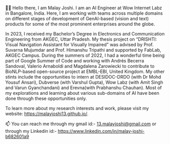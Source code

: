 👋🏼 Hello there, I am Malay Joshi. I am an AI Engineer at Wow Internet Labz in Bangalore, India. Here, I am working with teams across multiple domains on different stages of development of GenAI-based (vision and text) products for some of the most prominent enterprises around the globe.

In 2023, I received my Bachelor’s Degree in Electronics and Communication Engineering from AKGEC, Uttar Pradesh. My thesis project on “DRISHTI: Visual Navigation Assistant for Visually Impaired” was advised by Prof. Suvarna Mujumdar and Prof. Himanshu Tripathi and supported by FabLab, AKGEC Campus. During the summers of 2022, I had a wonderful time being part of Google Summer of Code and working with Andrés Becerra Sandoval, Valerio Arnaboldi and Magdalena Zarowiecki to contribute to BioNLP-based open-source project at EMBL-EBI, United Kingdom. My other stints include the opportunities to intern at DESIDOC-DRDO (with Dr Mohd Yousuf Ansari), Dubverse (with Varshul Gupta), Wow Labz (with Amit Singh and Varun Gyanchandani) and Erevna(with Prabhanshu Chauhan). Most of my explorations and learning about various sub-domains of AI have been done through these opportunities only.

To learn more about my research interests and work, please visit my website: https://malayjoshi13.github.io/.

📫 You can reach me through my gmail id:- 13.malayjoshi@gmail.com or through my Linkedin id:- https://www.linkedin.com/in/malay-joshi-b682601a9
